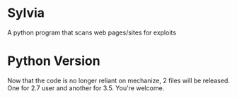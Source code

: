 # Sylvia
A python program that scans web pages/sites for exploits

# Python Version
Now that the code is no longer reliant on mechanize, 2 files will be released. One for 2.7 user and another for 3.5. You're welcome.
